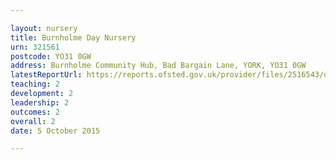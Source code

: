 ```yaml
---

layout: nursery
title: Burnholme Day Nursery
urn: 321561
postcode: YO31 0GW
address: Burnholme Community Hub, Bad Bargain Lane, YORK, YO31 0GW
latestReportUrl: https://reports.ofsted.gov.uk/provider/files/2516543/urn/321561.pdf
teaching: 2
development: 2
leadership: 2
outcomes: 2
overall: 2
date: 5 October 2015

---
```

